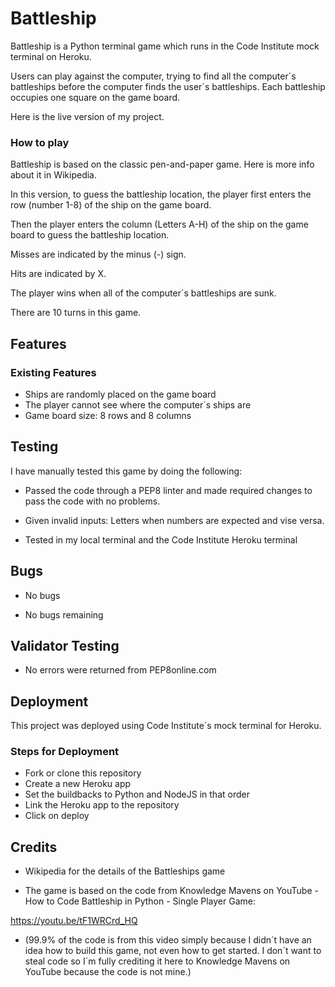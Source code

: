 # Battleship

Battleship is a Python terminal game which runs in the Code Institute mock terminal on Heroku.

Users can play against the computer, trying to find all the computer´s battleships before the computer finds the user´s battleships. Each battleship occupies one square on the game board.

Here is the live version of my project.

### How to play

Battleship is based on the classic pen-and-paper game. Here is more info about it in Wikipedia.

In this version, to guess the battleship location, the player first enters the row (number 1-8) of the ship on the game board.

Then the player enters the column (Letters A-H) of the ship on the game board to guess the battleship location.

Misses are indicated by the minus (-) sign.

Hits are indicated by X.

The player wins when all of the computer´s battleships are sunk.

There are 10 turns in this game.

## Features

### Existing Features

+ Ships are randomly placed on the game board
+ The player cannot see where the computer´s ships are
+ Game board size: 8 rows and 8 columns

## Testing

I have manually tested this game by doing the following:

+ Passed the code through a PEP8 linter and made required changes to pass the code with no problems.

+ Given invalid inputs: Letters when numbers are expected and vise versa.

+ Tested in my local terminal and the Code Institute Heroku terminal

## Bugs

+ No bugs

+ No bugs remaining

## Validator Testing

+ No errors were returned from PEP8online.com

## Deployment

This project was deployed using Code Institute´s mock terminal for Heroku.

### Steps for Deployment

+ Fork or clone this repository
+ Create a new Heroku app
+ Set the buildbacks to Python and NodeJS in that order
+ Link the Heroku app to the repository
+ Click on deploy

## Credits

+ Wikipedia for the details of the Battleships game

+ The game is based on the code from Knowledge Mavens on YouTube - How to Code Battleship in Python - Single Player Game:

https://youtu.be/tF1WRCrd_HQ

+ (99.9% of the code is from this video simply because I didn´t have an idea how to build this game, not even how to get started. I don´t want to steal code so I´m fully crediting it here to Knowledge Mavens on YouTube because the code is not mine.)
